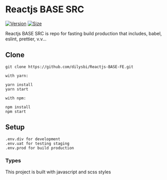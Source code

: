 # Reactjs BASE SRC

[![Version](https://img.shields.io/npm/v/reactjs-base-src)](https://github.com/dilysbi/Reactjs-BASE-FE) [![Size](https://img.shields.io/bundlephobia/min/reactjs-base-src)](https://github.com/dilysbi/Reactjs-BASE-FE)

Reactjs BASE SRC is repo for fasting build production that includes, babel, eslint, prettier, v.v...

## Clone

```
git clone https://github.com/dilysbi/Reactjs-BASE-FE.git

with yarn:

yarn install
yarn start

with npm:

npm install
npm start
```

## Setup

```
.env.div for development
.env.uat for testing staging
.env.prod for build production
```

### Types

This project is built with javascript and scss styles
